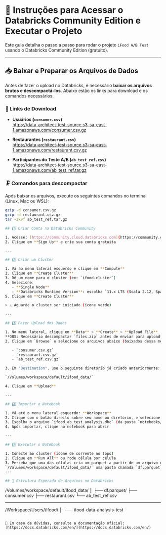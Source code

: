 # 🧭 Instruções para Acessar o Databricks Community Edition e Executar o Projeto

Este guia detalha o passo a passo para rodar o projeto `iFood A/B Test` usando o Databricks Community Edition (gratuito).

---

## 📥 Baixar e Preparar os Arquivos de Dados

Antes de fazer o upload no Databricks, é necessário **baixar os arquivos brutos e descompactá-los**. Abaixo estão os links para download e os comandos necessários.

### 🔗 Links de Download

- **Usuários (`consumer.csv`)**  
  https://data-architect-test-source.s3-sa-east-1.amazonaws.com/consumer.csv.gz

- **Restaurantes (`restaurant.csv`)**  
  https://data-architect-test-source.s3-sa-east-1.amazonaws.com/restaurant.csv.gz

- **Participantes do Teste A/B (`ab_test_ref.csv`)**  
  https://data-architect-test-source.s3-sa-east-1.amazonaws.com/ab_test_ref.tar.gz

### 🗜️ Comandos para descompactar

Após baixar os arquivos, execute os seguintes comandos no terminal (Linux, Mac ou WSL):

```bash
gzip -d consumer.csv.gz
gzip -d restaurant.csv.gz
tar -zxvf ab_test_ref.tar.gz

## 1️⃣ Criar Conta no Databricks Community

1. Acesse: [https://community.cloud.databricks.com](https://community.cloud.databricks.com)
2. Clique em **Sign Up** e crie sua conta gratuita

---

## 2️⃣ Criar um Cluster

1. Vá ao menu lateral esquerdo e clique em **Compute**
2. Clique em **Create Cluster**
3. Dê um nome para o cluster (ex: `ifood-cluster`)
4. Selecione:
   - **Single Node**
   - **Databricks Runtime Version**: escolha `11.x LTS (Scala 2.12, Spark 3.x)` ou superior
5. Clique em **Create Cluster**

> ⚠️ Aguarde o cluster ser iniciado (ícone verde)

---

## 3️⃣ Fazer Upload dos Dados

1. No menu lateral, clique em **Data** > **Create** > **Upload File**
**OBS: Necessário descompactar `files.zip` antes de enviar para upload**
2. Clique em `Browse` e selecione os arquivos abaixo (baixados dessa mesma pasta -> data/):

   - `consumer.csv.gz`
   - `restaurant.csv.gz`
   - `ab_test_ref.csv.gz`

3. Em "Destination", use o seguinte diretório já criado anteriormente:

`/Volumes/workspace/default/ifood_data/`

4. Clique em **Upload**

---

## 4️⃣ Importar o Notebook

1. Vá até o menu lateral esquerdo: **Workspace**
2. Clique com o botão direito sobre seu nome ou diretório, e selecione **Import**
3. Escolha o arquivo `ifood_ab_test_analysis.dbc` (da pasta `notebooks/` do repositório)
4. Após importar, clique no notebook para abrir

---

## 5️⃣ Executar o Notebook

1. Conecte ao cluster (ícone de corrente no topo)
2. Clique em **Run All** ou rode célula por célula
3. Perceba que uma das células cria um parquet a partir de um arquivo de dados, e com isso criará em 
`/Volumes/workspace/default/ifood_data/` uma pasta chamada `df.parquet`.
---

## 📁 Estrutura Esperada de Arquivos no Databricks

```
/Volumes/workspace/default/ifood_data/
│
├── df.parquet/
├── consumer.csv
├── restaurant.csv
└── ab_test_ref.csv


---


/Workspace/Users/<seu-email>/ifood/
│
└── ifood-data-analysis-test

```

📌 Em caso de dúvidas, consulte a documentação oficial:  
[https://docs.databricks.com/en/](https://docs.databricks.com/en/)
